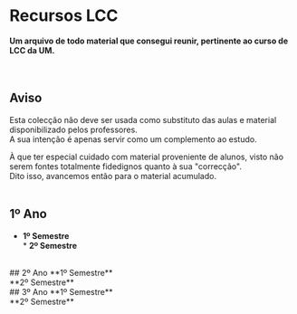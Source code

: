 # Recursos LCC
**Um arquivo de todo material que consegui reunir, pertinente ao curso de LCC da UM.**
<br><br><br>


## Aviso
Esta colecção não deve ser usada como substituto das aulas e material disponibilizado pelos professores.
<br> A sua intenção é apenas servir como um complemento ao estudo.

À que ter especial cuidado com material proveniente de alunos, visto não serem fontes totalmente fidedignos quanto à sua "correcção".
<br> Dito isso, avancemos então para o material acumulado.
<br><br>


## 1º Ano
 * **1º Semestre**
<br> * **2º Semestre**
<br>
## 2º Ano
**1º Semestre**
<br>**2º Semestre**
<br>
## 3º Ano
**1º Semestre**
<br>**2º Semestre**
